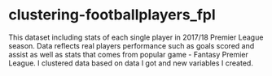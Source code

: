 # clustering-footballplayers_fpl

This dataset including stats of each single player in 2017/18 Premier League season. Data reflects real players performance such as goals scored and assist as well as stats that comes from popular game - Fantasy Premier League. I clustered data based on data I got and new variables I created.
